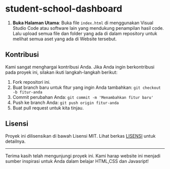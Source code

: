 # student-school-dashboard

1. **Buka Halaman Utama**:
Buka file `index.html` di menggunakan Visual Studio Code atau software lain yang mendukung penampilan hasil code. Lalu upload semua file dan folder yang ada di dalam repository untuk melihat semua aset yang ada di Website tersebut.

## Kontribusi

Kami sangat menghargai kontribusi Anda. Jika Anda ingin berkontribusi pada proyek ini, silakan ikuti langkah-langkah berikut:

1. Fork repositori ini.
2. Buat branch baru untuk fitur yang ingin Anda tambahkan: `git checkout -b fitur-anda`
3. Commit perubahan Anda: `git commit -m 'Menambahkan fitur baru'`
4. Push ke branch Anda: `git push origin fitur-anda`
5. Buat pull request untuk kita tinjau.

## Lisensi

Proyek ini dilisensikan di bawah Lisensi MIT. Lihat berkas [LISENSI](https://docs.github.com/en/repositories/managing-your-repositorys-settings-and-features/customizing-your-repository/licensing-a-repository) untuk detailnya.

---

Terima kasih telah mengunjungi proyek ini. Kami harap website ini menjadi sumber inspirasi untuk Anda dalam belajar HTML,CSS dan Javasript!
